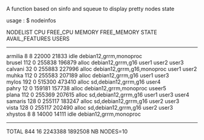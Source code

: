 A function based on sinfo and squeue to display pretty nodes state

usage :
$ nodeinfos

NODELIST       CPU FREE_CPU     MEMORY FREE_MEMORY STATE        AVAIL_FEATURES             USERS          
---------- ------- -------- ---------- ----------- ------------ -------------------------- -----------------
armilia          8        8      22000       21833 idle         debian12,grrm,monoproc                    
brusel         112        0     255838      196879 alloc        debian12,grrm,g16          user1 user2 user3
calvani         32        0     255883      227996 alloc        debian12,grrm,g16,monoproc user1 user2  
muhka          112        0     255583      207189 alloc        debian12,grrm,g16          user1 user3  
mylos          192        0     515300      473410 alloc        sd,debian12,grrm,g16       user4         
pahry           12        0     159181      157738 alloc        debian12,grrm,monoproc     useer5      
plana          112        0     255369      207615 alloc        sd,debian12,grrm,g16       user1 user3 user4
samaris        128        0     255117      183247 alloc        sd,debian12,grrm,g16       user2 user3  
vista          128        0     255117      202490 alloc        sd,debian12,grrm,g16       user2 user3  
xhystos          8        8      14000       14111 idle         debian12,grrm,monoproc                    
---------- ------- -------- ---------- ----------- ------------ -------------------------- -----------------
TOTAL          844       16    2243388     1892508 NB NODES=10                                           

